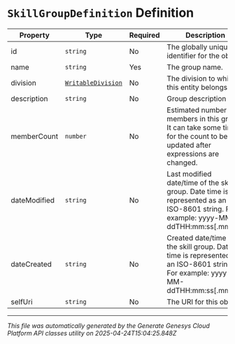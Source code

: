 # `SkillGroupDefinition` Definition

| Property | Type | Required | Description |
|----------|------|----------|-------------|
| id | `string` | No | The globally unique identifier for the object. |
| name | `string` | Yes | The group name. |
| division | [`WritableDivision`](writabledivision-definition.md) | No | The division to which this entity belongs. |
| description | `string` | No | Group description |
| memberCount | `number` | No | Estimated number of members in this group. It can take some time for the count to be updated after expressions are changed. |
| dateModified | `string` | No | Last modified date/time of the skill group. Date time is represented as an ISO-8601 string. For example: yyyy-MM-ddTHH:mm:ss[.mmm]Z |
| dateCreated | `string` | No | Created date/time of the skill group. Date time is represented as an ISO-8601 string. For example: yyyy-MM-ddTHH:mm:ss[.mmm]Z |
| selfUri | `string` | No | The URI for this object |

---

*This file was automatically generated by the Generate Genesys Cloud Platform API classes utility on 2025-04-24T15:04:25.848Z*